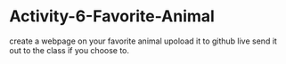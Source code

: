 # Activity-6-Favorite-Animal
create a webpage on your favorite animal
upoload it to github live
send it out to the class if you choose to.